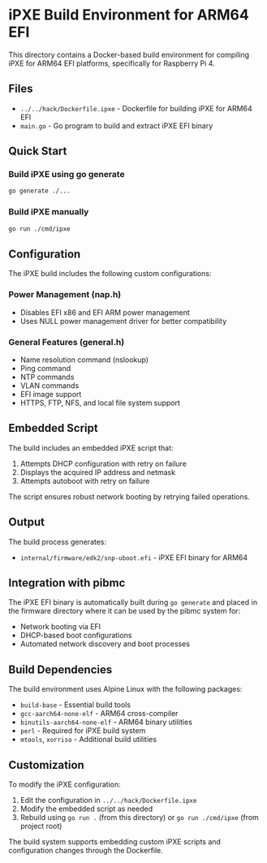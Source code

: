 # iPXE Build Environment for ARM64 EFI

This directory contains a Docker-based build environment for compiling iPXE for ARM64 EFI platforms, specifically for Raspberry Pi 4.

## Files

- `../../hack/Dockerfile.ipxe` - Dockerfile for building iPXE for ARM64 EFI
- `main.go` - Go program to build and extract iPXE EFI binary

## Quick Start

### Build iPXE using go generate
```bash
go generate ./...
```

### Build iPXE manually
```bash
go run ./cmd/ipxe
```

## Configuration

The iPXE build includes the following custom configurations:

### Power Management (nap.h)
- Disables EFI x86 and EFI ARM power management
- Uses NULL power management driver for better compatibility

### General Features (general.h)
- Name resolution command (nslookup)
- Ping command
- NTP commands 
- VLAN commands
- EFI image support
- HTTPS, FTP, NFS, and local file system support

## Embedded Script

The build includes an embedded iPXE script that:

1. Attempts DHCP configuration with retry on failure
2. Displays the acquired IP address and netmask
3. Attempts autoboot with retry on failure

The script ensures robust network booting by retrying failed operations.

## Output

The build process generates:
- `internal/firmware/edk2/snp-uboot.efi` - iPXE EFI binary for ARM64

## Integration with pibmc

The iPXE EFI binary is automatically built during `go generate` and placed in the firmware directory where it can be used by the pibmc system for:

- Network booting via EFI
- DHCP-based boot configurations
- Automated network discovery and boot processes

## Build Dependencies

The build environment uses Alpine Linux with the following packages:
- `build-base` - Essential build tools
- `gcc-aarch64-none-elf` - ARM64 cross-compiler
- `binutils-aarch64-none-elf` - ARM64 binary utilities
- `perl` - Required for iPXE build system
- `mtools`, `xorriso` - Additional build utilities

## Customization

To modify the iPXE configuration:

1. Edit the configuration in `../../hack/Dockerfile.ipxe`
2. Modify the embedded script as needed
3. Rebuild using `go run .` (from this directory) or `go run ./cmd/ipxe` (from project root)

The build system supports embedding custom iPXE scripts and configuration changes through the Dockerfile.

